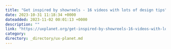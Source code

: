 ```yaml
---
title: "Get inspired by showreels - 16 videos with lots of design tips"
date: 2023-10-31 11:18:34 +0000
dateadded: 2023-11-02 00:01:13 +0000
description: ""
link: "https://uxplanet.org/get-inspired-by-showreels-16-videos-with-lots-of-design-tips-04d40969e7cb?source=rss----819cc2aaeee0---4"
category:
directory: _directory/ux-planet.md
---
```


